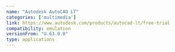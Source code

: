 ```yaml
---
name: "Autodesk AutoCAD LT"
categories: ['multimedia']
link: https://www.autodesk.com/products/autocad-lt/free-trial
compatibility: emulation
versionFrom: "U.63.0.0"
type: applications
---
```


